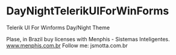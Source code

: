 # DayNightTelerikUIForWinForms
Telerik UI For Winforms Day/Night Theme

Plase, in Brazil buy licenses with Menphis - Sistemas Inteligentes.
www.menphis.com.br
Follow me: jsmotta.com.br